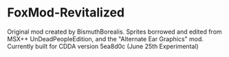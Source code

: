 # FoxMod-Revitalized
Original mod created by BismuthBorealis.
Sprites borrowed and edited from MSX++ UnDeadPeopleEdition, and the "Alternate Ear Graphics" mod.
Currently built for CDDA version 5ea8d0c (June 25th Experimental)
